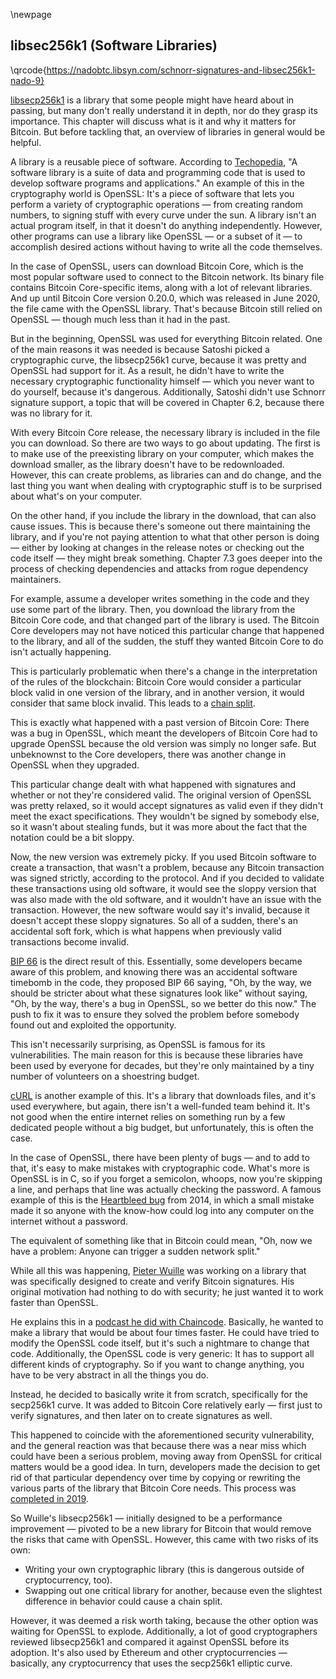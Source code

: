 \newpage

## libsec256k1 (Software Libraries)

\qrcode{https://nadobtc.libsyn.com/schnorr-signatures-and-libsec256k1-nado-9}

[libsecp256k1](https://github.com/bitcoin-core/secp256k1) is a library that some people might have heard about in passing, but many don't really understand it in depth, nor do they grasp its importance. This chapter will discuss what is it and why it matters for Bitcoin. But before tackling that, an overview of libraries in general would be helpful.

A library is a reusable piece of software. According to [Techopedia](https://www.techopedia.com/definition/3828/software-library), "A software library is a suite of data and programming code that is used to develop software programs and applications." An example of this in the cryptography world is OpenSSL: It's a piece of software that lets you perform a variety of cryptographic operations — from creating random numbers, to signing stuff with every curve under the sun. A library isn't an actual program itself, in that it doesn't do anything independently. However, other programs can use a library like OpenSSL — or a subset of it — to accomplish desired actions without having to write all the code themselves.

In the case of OpenSSL, users can download Bitcoin Core, which is the most popular software used to connect to the Bitcoin network. Its binary file contains Bitcoin Core-specific items, along with a lot of relevant libraries. And up until Bitcoin Core version 0.20.0, which was released in June 2020, the file came with the OpenSSL library. That's because Bitcoin still relied on OpenSSL — though much less than it had in the past. 

But in the beginning, OpenSSL was used for everything Bitcoin related. One of the main reasons it was needed is because Satoshi picked a cryptographic curve, the libsecp256k1 curve, because it was pretty and OpenSSL had support for it. As a result, he didn't have to write the necessary cryptographic functionality himself — which you never want to do yourself, because it's dangerous. Additionally, Satoshi didn't use Schnorr signature support, a topic that will be covered in Chapter 6.2, because there was no library for it. 

With every Bitcoin Core release, the necessary library is included in the file you can download. So there are two ways to go about updating. The first is to make use of the preexisting library on your computer, which makes the download smaller, as the library doesn't have to be redownloaded. However, this can create problems, as libraries can and do change, and the last thing you want when dealing with cryptographic stuff is to be surprised about what's on your computer.

On the other hand, if you include the library in the download, that can also cause issues. This is because there's someone out there maintaining the library, and if you're not paying attention to what that other person is doing — either by looking at changes in the release notes or checking out the code itself — they might break something. Chapter 7.3 goes deeper into the process of checking dependencies and attacks from rogue dependency maintainers.

For example, assume a developer writes something in the code and they use some part of the library. Then, you download the library from the Bitcoin Core code, and that changed part of the library is used. The Bitcoin Core developers may not have noticed this particular change that happened to the library, and all of the sudden, the stuff they wanted Bitcoin Core to do isn't actually happening. 

This is particularly problematic when there's a change in the interpretation of the rules of the blockchain: Bitcoin Core would consider a particular block valid in one version of the library, and in another version, it would consider that same block invalid. This leads to a [chain split](https://coinmarketcap.com/alexandria/glossary/chain-split).

This is exactly what happened with a past version of Bitcoin Core: There was a bug in OpenSSL, which meant the developers of Bitcoin Core had to upgrade OpenSSL because the old version was simply no longer safe. But unbeknownst to the Core developers, there was another change in OpenSSL when they upgraded. 

This particular change dealt with what happened with signatures and whether or not they're considered valid. The original version of OpenSSL was pretty relaxed, so it would accept signatures as valid even if they didn't meet the exact specifications. They wouldn't be signed by somebody else, so it wasn't about stealing funds, but it was more about the fact that the notation could be a bit sloppy. 

Now, the new version was extremely picky. If you used Bitcoin software to create a transaction, that wasn't a problem, because any Bitcoin transaction was signed strictly, according to the protocol. And if you decided to validate these transactions using old software, it would see the sloppy version that was also made with the old software, and it wouldn't have an issue with the transaction. However, the new software would say it's invalid, because it doesn't accept these sloppy signatures. So all of a sudden, there's an accidental soft fork, which is what happens when previously valid transactions become invalid.

[BIP 66](https://github.com/bitcoin/bips/blob/master/bip-0066.mediawiki) is the direct result of this. Essentially, some developers became aware of this problem, and knowing there was an accidental software timebomb in the code, they proposed BIP 66 saying, "Oh, by the way, we should be stricter about what these signatures look like" without saying, "Oh, by the way, there's a bug in OpenSSL, so we better do this now." The push to fix it was to ensure they solved the problem before somebody found out and exploited the opportunity.

This isn't necessarily surprising, as OpenSSL is famous for its vulnerabilities. The main reason for this is because these libraries have been used by everyone for decades, but they're only maintained by a tiny number of volunteers on a shoestring budget.

[cURL](https://github.com/curl/curl) is another example of this. It's a library that downloads files, and it's used everywhere, but again, there isn't a well-funded team behind it. It's not good when the entire internet relies on something run by a few dedicated people without a big budget, but unfortunately, this is often the case.

In the case of OpenSSL, there have been plenty of bugs — and to add to that, it's easy to make mistakes with cryptographic code. What's more is OpenSSL is in C, so if you forget a semicolon, whoops, now you're skipping a line, and perhaps that line was actually checking the password. A famous example of this is the [Heartbleed bug](https://gizmodo.com/how-heartbleed-works-the-code-behind-the-internets-se-1561341209) from 2014, in which a small mistake made it so anyone with the know-how could log into any computer on the internet without a password.

The equivalent of something like that in Bitcoin could mean, "Oh, now we have a problem: Anyone can trigger a sudden network split."

While all this was happening, [Pieter Wuille](https://github.com/sipa) was working on a library that was specifically designed to create and verify Bitcoin signatures. His original motivation had nothing to do with security; he just wanted it to work faster than OpenSSL.

He explains this in a [podcast he did with Chaincode](https://podcastaddict.com/episode/94276066). Basically, he wanted to make a library that would be about four times faster. He could have tried to modify the OpenSSL code itself, but it's such a nightmare to change that code. Additionally, the OpenSSL code is very generic: It has to support all different kinds of cryptography. So if you want to change anything, you have to be very abstract in all the things you do. 

Instead, he decided to basically write it from scratch, specifically for the secp256k1 curve. It was added to Bitcoin Core relatively early — first just to verify signatures, and then later on to create signatures as well. 

This happened to coincide with the aforementioned security vulnerability, and the general reaction was that because there was a near miss which could have been a serious problem, moving away from OpenSSL for critical matters would be a good idea. In turn, developers made the decision to get rid of that particular dependency over time by copying or rewriting the various parts of the library that Bitcoin Core needs. This process was [completed in 2019](https://github.com/bitcoin/bitcoin/pull/17265).

So Wuille's libsecp256k1 — initially designed to be a performance improvement — pivoted to be a new library for Bitcoin that would remove the risks that came with OpenSSL. However, this came with two risks of its own:
 - Writing your own cryptographic library (this is dangerous outside of cryptocurrency, too).
 - Swapping out one critical library for another, because even the slightest difference in behavior could cause a chain split.

However, it was deemed a risk worth taking, because the other option was waiting for OpenSSL to explode. Additionally, a lot of good cryptographers reviewed libsecp256k1 and compared it against OpenSSL before its adoption. It's also used by Ethereum and other cryptocurrencies — basically, any cryptocurrency that uses the secp256k1 elliptic curve.
